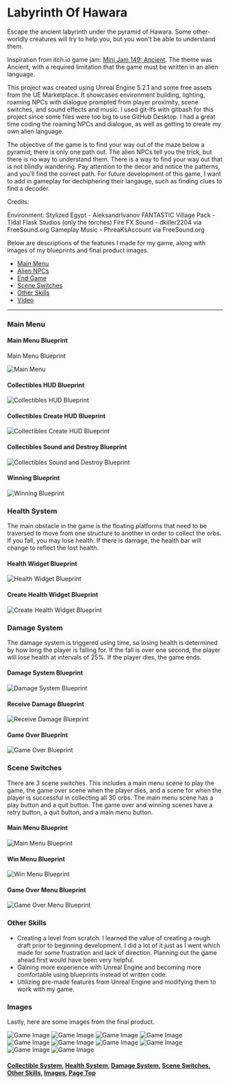 # Labyrinth Of Hawara
Escape the ancient labyrinth under the pyramid of Hawara. Some other-worldly creatures will try to help you, but you won't be able to understand them.
<p>
Inspiration from itch.io game jam: <a href="https://itch.io/jam/mini-jam-149-ancient"_blank">Mini Jam 149: Ancient</a>. The theme was Ancient, with a required limitation that the game must be written in an alien language.
</p>

<p id="Page Top">
This project was created using Unreal Engine 5.2.1 and some free assets from the UE Marketplace. It showcases environment building, lighting, roaming NPCs with dialogue prompted from player proximity, scene switches, and sound effects and music. I used git-lfs with gitbash for this project since some files were too big to use GitHub Desktop. I had a great time coding the roaming NPCs and dialogue, as well as getting to create my own alien language.

The objective of the game is to find your way out of the maze below a pyramid; there is only one path out. The alien NPCs tell you the trick, but there is no way to understand them. There is a way to find your way out that is not blindly wandering. Pay attention to the decor and notice the patterns, and you'll find the correct path. For future development of this game, I want to add in gameplay for dechiphering their langauge, such as finding clues to find a decoder. 


Credits:

Environment:
Stylized Egypt - AleksandrIvanov
FANTASTIC Village Pack - Tidal Flask Studios (only the torches)
Fire FX Sound - dkiller2204 via FreeSound.org
Gameplay Music - PhreaKsAccount via FreeSound.org

Below are descriptions of the features I made for my game, along with images of my blueprints and final product images.
<ul>
<li><a href="#MainMenu">Main Menu</a></li>
<li><a href="#NPCs">Alien NPCs</a></li>
<li><a href="#EndGame">End Game</a></li>
<li><a href="#Scene Switches">Scene Switches</a></li>
<li><a href="#Other Skills">Other Skills</a></li>
<li><a href="#Video">Video</a></li>
 </ul>
 </p>
 
<hr class="dashed">

<p id="MainMenu">
<h3>Main Menu</h3>
 

<h4>Main Menu Blueprint</h4>Main Menu Blueprint

![Main Menu](https://github.com/zeeebs/LabyrinthOfHawara/blob/main/ReadMe%20Images/Menu%20Page.png)

<h4>Collectibles HUD Blueprint</h4>

![Collectibles HUD Blueprint](https://github.com/zeeebs/CollectionGame-UnrealEngineLiveProject/blob/main/img/CollectHUD.png)

<h4>Collectibles Create HUD Blueprint</h4>

![Collectibles Create HUD Blueprint](https://github.com/zeeebs/CollectionGame-UnrealEngineLiveProject/blob/main/img/CreateHUD.png)

<h4>Collectibles Sound and Destroy Blueprint</h4>

![Collectibles Sound and Destroy Blueprint](https://github.com/zeeebs/CollectionGame-UnrealEngineLiveProject/blob/main/img/CollectSoundDestroy.png)

<h4>Winning Blueprint</h4>

![Winning Blueprint](https://github.com/zeeebs/CollectionGame-UnrealEngineLiveProject/blob/main/img/YouWin.png)

</p>
<p id="HealthSystem">
<h3>Health System</h3>

The main obstacle in the game is the floating platforms that need to be traversed to move from one structure to another in order to collect the orbs. If you fall, you may lose health. If there is damage, the health bar will change to reflect the lost health.

<h4>Health Widget Blueprint</h4>

![Health Widget Blueprint](https://github.com/zeeebs/CollectionGame-UnrealEngineLiveProject/blob/main/img/HealthWidget.png)

<h4>Create Health Widget Blueprint</h4>

![Create Health Widget Blueprint](https://github.com/zeeebs/CollectionGame-UnrealEngineLiveProject/blob/main/img/CreateHealthWidget.png)

</p>
<p id="DamageSystem">
<h3>Damage System</h3>
The damage system is triggered using time, so losing health is determined by how long the player is falling for. If the fall is over one second, the player will lose health at intervals of 25%. If the player dies, the game ends.

<h4>Damage System Blueprint</h4>

![Damage System Blueprint](https://github.com/zeeebs/CollectionGame-UnrealEngineLiveProject/blob/main/img/DamageSystem.png)

<h4>Receive Damage Blueprint</h4>

![Receive Damage Blueprint](https://github.com/zeeebs/CollectionGame-UnrealEngineLiveProject/blob/main/img/ReceiveDamage.png)

<h4>Game Over Blueprint</h4>

![Game Over Blueprint](https://github.com/zeeebs/CollectionGame-UnrealEngineLiveProject/blob/main/img/GameOver.png)

</p>
<p id="Scene Switches">    
<h3>Scene Switches</h3>

There are 3 scene switches. This includes a main menu scene to play the game, the game over scene when the player dies, and a scene for when the player is successful in collecting all 30 orbs. The main menu scene has a play button and a quit button. The game over and winning scenes have a retry button, a quit button, and a main menu button.

<h4>Main Menu Blueprint</h4>

![Main Menu Blueprint](https://github.com/zeeebs/CollectionGame-UnrealEngineLiveProject/blob/main/img/MainMenu.png)

<h4>Win Menu Blueprint</h4>

![Win Menu Blueprint](https://github.com/zeeebs/CollectionGame-UnrealEngineLiveProject/blob/main/img/WinMenu.png)

<h4>Game Over Menu Blueprint</h4>

![Game Over Menu Blueprint](https://github.com/zeeebs/CollectionGame-UnrealEngineLiveProject/blob/main/img/LoseMenu.png)

</p>
<p id="Other Skills">
<h3>Other Skills</h3>
<ul>
<li>Creating a level from scratch. I learned the value of creating a rough draft prior to beginning development. I did a lot of it just as I went which made for some frustration and lack of direction. Planning out the game ahead first would have been very helpful.</li>
<li>Gaining more experience with Unreal Engine and becoming more comfortable using blueprints instead of written code.</li>
<li>Utilizing pre-made features from Unreal Engine and modifying them to work with my game.</li>
</ul>

</p>
<p id="Images">
<h3>Images</h3>

Lastly, here are some images from the final product.

![Game Image](https://github.com/zeeebs/CollectionGame-UnrealEngineLiveProject/blob/main/img/StartMenu.png)
![Game Image](https://github.com/zeeebs/CollectionGame-UnrealEngineLiveProject/blob/main/img/YouWinMenu.png)
![Game Image](https://github.com/zeeebs/CollectionGame-UnrealEngineLiveProject/blob/main/img/GameOverMenu.png)
![Game Image](https://github.com/zeeebs/CollectionGame-UnrealEngineLiveProject/blob/main/img/inGame.png)
![Game Image](https://github.com/zeeebs/CollectionGame-UnrealEngineLiveProject/blob/main/img/Platforms.png)
![Game Image](https://github.com/zeeebs/CollectionGame-UnrealEngineLiveProject/blob/main/img/landscaping1.png)
![Game Image](https://github.com/zeeebs/CollectionGame-UnrealEngineLiveProject/blob/main/img/landscaping2.png)
![Game Image](https://github.com/zeeebs/CollectionGame-UnrealEngineLiveProject/blob/main/img/landscaping3.png)
![Game Image](https://github.com/zeeebs/CollectionGame-UnrealEngineLiveProject/blob/main/img/fromAbove.png)
![Game Image](https://github.com/zeeebs/CollectionGame-UnrealEngineLiveProject/blob/main/img/sideView.png)
  
<h4><a href="#CollectibleSystem">Collectible System</a>, <a href="#HealthSystem">Health System</a>, <a href="#DamageSystem">Damage System</a>, <a href="#Scene Switches">Scene Switches</a>, <a href="#Other Skills">Other Skills</a>, <a href="#Images">Images</a>, <a href="#Page Top">Page Top</a></h4>
